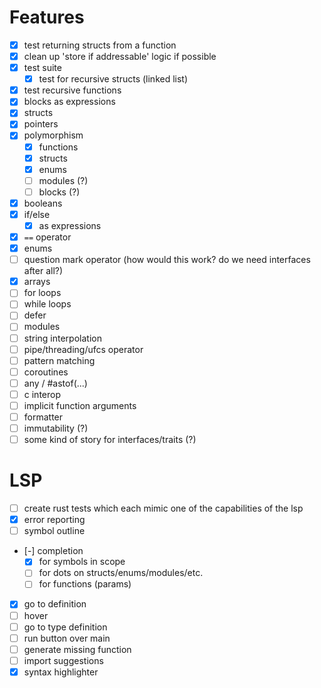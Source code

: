 # Features
- [x] test returning structs from a function
- [x] clean up 'store if addressable' logic if possible
- [x] test suite
    - [x] test for recursive structs (linked list)
- [x] test recursive functions
- [x] blocks as expressions
- [x] structs
- [x] pointers
- [x] polymorphism
    - [x] functions
    - [x] structs
    - [x] enums
    - [ ] modules (?)
    - [ ] blocks (?)
- [x] booleans
- [x] if/else
    - [x] as expressions
- [x] `==` operator
- [x] enums
- [ ] question mark operator (how would this work? do we need interfaces after all?)
- [x] arrays
- [ ] for loops
- [ ] while loops
- [ ] defer
- [ ] modules
- [ ] string interpolation
- [ ] pipe/threading/ufcs operator
- [ ] pattern matching
- [ ] coroutines
- [ ] any / #astof(...)
- [ ] c interop
- [ ] implicit function arguments
- [ ] formatter
- [ ] immutability (?)
- [ ] some kind of story for interfaces/traits (?)

# LSP
- [ ] create rust tests which each mimic one of the capabilities of the lsp
- [x] error reporting
- [ ] symbol outline
- [-] completion
    - [x] for symbols in scope
    - [ ] for dots on structs/enums/modules/etc.
    - [ ] for functions (params)
- [x] go to definition
- [ ] hover
- [ ] go to type definition
- [ ] run button over main
- [ ] generate missing function
- [ ] import suggestions
- [x] syntax highlighter